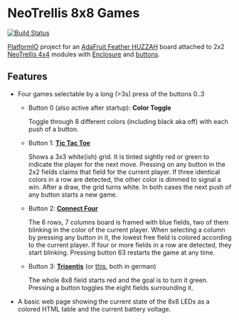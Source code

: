 # NeoTrellis 8x8 Games

[![Build Status](https://travis-ci.org/sielenk/neotrellis8x8.svg?branch=master)](https://travis-ci.org/sielenk/neotrellis8x8)

[PlatformIO](https://platformio.org/) project for an [AdaFruit Feather HUZZAH](https://www.adafruit.com/product/2821) board attached to 2x2 [NeoTrellis 4x4](https://www.adafruit.com/product/3954) modules with [Enclosure](https://www.adafruit.com/product/4372) and [buttons](https://www.adafruit.com/product/1611).

## Features

* Four games selectable by a long (>3s) press of the buttons 0..3
  * Button 0 (also active after startup): **Color Toggle**
  
    Toggle through 8 different colors (including black aka off) with each push of a button.
   
  * Button 1: [**Tic Tac Toe**](https://en.wikipedia.org/wiki/Tic-tac-toe)
  
    Shows a 3x3 white(ish) grid.
    It is tinted sightly red or green to indicate the player for the next move.
    Pressing on any button in the 2x2 fields claims that field for the current player.
    If three identical colors in a row are detected, the other color is dimmed to signal a win.
    After a draw, the grid turns white.
    In both cases the next push of any button starts a new game. 
  
  * Button 2: [**Connect Four**](https://en.wikipedia.org/wiki/Connect_Four)
  
    The 6 rows, 7 columns board is framed with blue fields, two of them blinking in the color of the current player.
    When selecting a column by pressing any button in it, the lowest free field is colored according to the current player.
    If four or more fields in a row are detected, they start blinking.
    Pressing button 63 restarts the game at any time.
    
  * Button 3: [**Trisentis**](https://ivv5hpp.uni-muenster.de/u/cl/disentis/spektrum.pdf) (or [this](https://ivv5hpp.uni-muenster.de/u/cl/Abschiedsvorlesung.pdf), both in german)
  
    The whole 8x8 field starts red and the goal is to turn it green.
    Pressing a button toggles the eight fields surrounding it.
  
* A basic web page showing the current state of the 8x8 LEDs as a colored HTML table and the current battery voltage.
